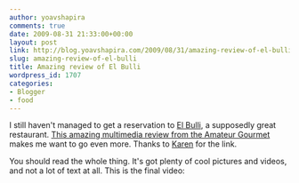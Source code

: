```yaml
---
author: yoavshapira
comments: true
date: 2009-08-31 21:33:00+00:00
layout: post
link: http://blog.yoavshapira.com/2009/08/31/amazing-review-of-el-bulli/
slug: amazing-review-of-el-bulli
title: Amazing review of El Bulli
wordpress_id: 1707
categories:
- Blogger
- food
---
```


I still haven't managed to get a reservation to [El Bulli](http://www.elbulli.com/), a supposedly great restaurant.  [This amazing multimedia review from the Amateur Gourmet](http://www.amateurgourmet.com/2009/08/dinner_at_el_bu.html) makes me want to go even more.  Thanks to [Karen](http://www.karen-rubin.com/) for the link.

  


You should read the whole thing.  It's got plenty of cool pictures and videos, and not a lot of text at all.  This is the final video:

  


  

